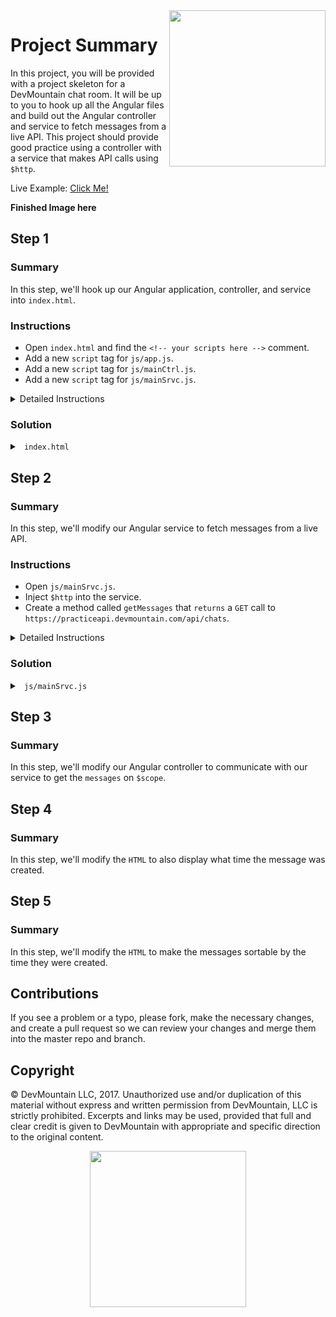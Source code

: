 <img src="https://devmounta.in/img/logowhiteblue.png" width="250" align="right">

# Project Summary

In this project, you will be provided with a project skeleton for a DevMountain chat room. It will be up to you to hook up all the Angular files and build out the Angular controller and service to fetch messages from a live API. This project should provide good practice using a controller with a service that makes API calls using `$http`.

Live Example: <a href="#">Click Me!</a>

<b>Finished Image here</b>

## Step 1

### Summary

In this step, we'll hook up our Angular application, controller, and service into `index.html`.

### Instructions

* Open `index.html` and find the `<!-- your scripts here -->` comment.
* Add a new `script` tag for `js/app.js`.
* Add a new `script` tag for `js/mainCtrl.js`.
* Add a new `script` tag for `js/mainSrvc.js`.

<details>

<summary> Detailed Instructions </summary>

<br />

Let's begin by opening `index.html` and finding the `<!-- your scripts here -->`. This is the perfect spot to load in our Angular javascript files because it is just below the AngularJS CDN. We'll need to add a new `script` tag for all our Angular files in the `js/` folder.

```html
<script src="js/app.js"></script>
<script src="js/mainCtrl.js"></script>
<script src="js/mainSrvc.js"></script>
```

</details>

### Solution

<details>

<summary> <code> index.html </code> </summary>

```html
<!DOCTYPE HTML>
<html ng-app="chatroom">
  <head>
    <link rel="stylesheet" href="http://maxcdn.bootstrapcdn.com/bootstrap/3.2.0/css/bootstrap.min.css">
    <link rel="stylesheet" href="http://maxcdn.bootstrapcdn.com/bootstrap/3.2.0/css/bootstrap-theme.min.css">
    <link rel="stylesheet" type="text/css" href="styles.css">
  </head>
  <body ng-controller="mainCtrl">
    <div class="main-container">
      <h1> DevMountain Chat Room </h1>
      <form ng-submit="postMessage(message)">
        <input class="form-control text-box" type="text" ng-model="message" placeholder="Message">
      </form>
      <div class="messages-container">
        <p ng-repeat="message in messages ">
          {{message.message}} </p>
      </div>
    </div>

    <script src="https://ajax.googleapis.com/ajax/libs/angularjs/1.6.6/angular.min.js"></script>
    <!-- your scripts here -->
    <script src="js/app.js"></script>
    <script src="js/mainCtrl.js"></script>
    <script src="js/mainSrvc.js"></script>
  </body>
</html>
```

</details>

## Step 2

### Summary

In this step, we'll modify our Angular service to fetch messages from a live API.

### Instructions

* Open `js/mainSrvc.js`.
* Inject `$http` into the service.
* Create a method called `getMessages` that `returns` a `GET` call to `https://practiceapi.devmountain.com/api/chats`.

<details>

<summary> Detailed Instructions </summary>

<br />

Let's begin by opening `js/mainSrvc.js`. In order to make API calls, we'll need to inject `$http` into our Angular service. We can do this by adding `$http` as a parameter.

```js
angular.module('chatroom').service('mainSrvc', function( $http ) {

});
```

Now that we have access to `$http` we can make a method on the service that fetches the messages from the DevMountain Chat API. Remember that we need to return this `$http` call so our controller can work with a promise and put the messages on `$scope` as soon as they are available.

```js
angular.module('chatroom').service('mainSrvc', function( $http ) {
  this.getMessages = function() {
    return $http({
      method: 'GET',
      url: 'https://practiceapi.devmountain.com/api/chats'
    });
  };
});
```

</details>

### Solution

<details>

<summary> <code> js/mainSrvc.js </code> </summary>

```js
angular.module('chatroom').service('mainSrvc', function( $http ) {
  this.getMessages = function() {
    return $http({
      method: 'GET',
      url: 'https://practiceapi.devmountain.com/api/chats'
    });
  };
});
```

</details>

## Step 3

### Summary

In this step, we'll modify our Angular controller to communicate with our service to get the `messages` on `$scope`.

## Step 4

### Summary

In this step, we'll modify the `HTML` to also display what time the message was created.

## Step 5

### Summary

In this step, we'll modify the `HTML` to make the messages sortable by the time they were created.

## Contributions

If you see a problem or a typo, please fork, make the necessary changes, and create a pull request so we can review your changes and merge them into the master repo and branch.

## Copyright

© DevMountain LLC, 2017. Unauthorized use and/or duplication of this material without express and written permission from DevMountain, LLC is strictly prohibited. Excerpts and links may be used, provided that full and clear credit is given to DevMountain with appropriate and specific direction to the original content.

<p align="center">
<img src="https://devmounta.in/img/logowhiteblue.png" width="250">
</p>